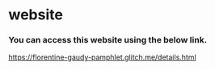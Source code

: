 # website

### You can access this website using the below link.

   https://florentine-gaudy-pamphlet.glitch.me/details.html
   

   
  
